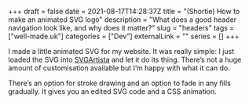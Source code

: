 +++
draft = false
date = 2021-08-17T14:28:37Z
title = "(Shortie) How to make an animated SVG logo"
description = "What does a good header navigation look like, and why does it matter?"
slug = "headers"
tags = ["well-made.uk"]
categories = ["Dev"]
externalLink = ""
series = []
+++

I made a little animated SVG for my website. It was really simple: I just loaded the SVG into [SVGArtista](https://svgartista.net/) and let it do its thing. There’s not a huge amount of customisation available but I’m happy with what it can do.

There’s an option for stroke drawing and an option to fade in any fills gradually. It gives you an edited SVG code and a CSS animation.

